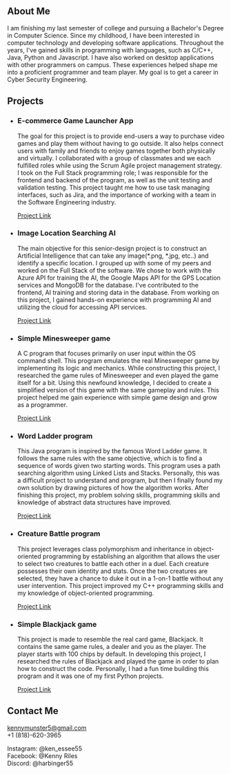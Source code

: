About Me
--------

I am finishing my last semester of college and pursuing a Bachelor's Degree in Computer Science. Since my childhood, I have been interested in computer technology and developing software applications. Throughout the years, I've gained skills in programming with languages, such as C/C++, Java, Python and Javascript. I have also worked on desktop applications with other programmers on campus. These experiences helped shape me into a proficient programmer and team player. My goal is to get a career in Cyber Security Engineering.

Projects
--------

*   ### E-commerce Game Launcher App
    
    The goal for this project is to provide end-users a way to purchase video games and play them without having to go outside. It also helps connect users with family and friends to enjoy games together both physically and virtually. I collaborated with a group of classmates and we each fulfilled roles while using the Scrum Agile project management strategy. I took on the Full Stack programming role; I was responsible for the frontend and backend of the program, as well as the unit testing and validation testing. This project taught me how to use task managing interfaces, such as Jira, and the importance of working with a team in the Software Engineering industry.
    
    [Project Link](https://github.com/KTRiles55/game-launcher)
*   ### Image Location Searching AI
    
    The main objective for this senior-design project is to construct an Artificial Intelligence that can take any image(*.png, *.jpg, etc..) and identify a specific location. I grouped up with some of my peers and worked on the Full Stack of the software. We chose to work with the Azure API for training the AI, the Google Maps API for the GPS Location services and MongoDB for the database. I've contributed to the frontend, AI training and storing data in the database. From working on this project, I gained hands-on experience with programming AI and utilizing the cloud for accessing API services.
    
    [Project Link](https://github.com/CTRLFreaksCSUN/GeoVision-AI/tree/main)
*   ### Simple Minesweeper game
    
    A C program that focuses primarily on user input within the OS command shell. This program emulates the real Minesweeper game by implementing its logic and mechanics. While constructing this project, I researched the game rules of Minesweeper and even played the game itself for a bit. Using this newfound knowledge, I decided to create a simplified version of this game with the same gameplay and rules. This project helped me gain experience with simple game design and grow as a programmer.
    
    [Project Link](https://github.com/KTRiles55/minesweeper)
*   ### Word Ladder program
    
    This Java program is inspired by the famous Word Ladder game. It follows the same rules with the same objective, which is to find a sequence of words given two starting words. This program uses a path searching algorithm using Linked Lists and Stacks. Personally, this was a difficult project to understand and program, but then I finally found my own solution by drawing pictures of how the algorithm works. After finishing this project, my problem solving skills, programming skills and knowledge of abstract data structures have improved.
    
    [Project Link](https://github.com/KTRiles55/Word_Ladder)
*   ### Creature Battle program
    
    This project leverages class polymorphism and inheritance in object-oriented programming by establishing an algorithm that allows the user to select two creatures to battle each other in a duel. Each creature possesses their own identity and stats. Once the two creatures are selected, they have a chance to duke it out in a 1-on-1 battle without any user intervention. This project improved my C++ programming skills and my knowledge of object-oriented programming.
    
    [Project Link](https://github.com/KTRiles55/Creature_Battle/tree/main)
*   ### Simple Blackjack game
    
    This project is made to resemble the real card game, Blackjack. It contains the same game rules, a dealer and you as the player. The player starts with 100 chips by default. In developing this project, I researched the rules of Blackjack and played the game in order to plan how to construct the code. Personally, I had a fun time building this program and it was one of my first Python projects.
    
    [Project Link](https://github.com/KTRiles55/Blackjack)

Contact Me
----------

kennymunster5@gmail.com  
+1 (818)-620-3965  
  
Instagram: @ken\_essee55  
Facebook: @Kenny Riles  
Discord: @harbinger55
